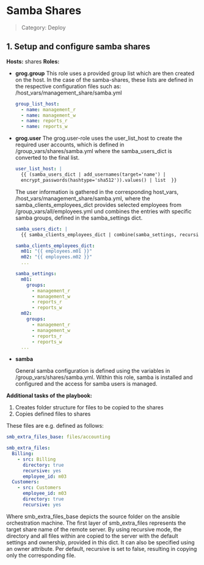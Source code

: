 # Samba Shares

> Category: Deploy


## 1. Setup and configure samba shares

**Hosts:** shares
**Roles:** 

- **grog.group**
  This role uses a provided group list which are then created on the host. In the case of the samba-shares, these lists are defined in the respective configuration files such as: /host_vars/management_share/samba.yml

  ```yml
  group_list_host:
    - name: management_r
    - name: management_w
    - name: reports_r
    - name: reports_w
  ```

  

- **grog.user**
  The grog.user-role uses the user_list_host to create the required user accounts, which is defined in /group_vars/shares/samba.yml where the samba_users_dict is converted to the final list.

  ```yml
  user_list_host: |
  	{{ (samba_users_dict | add_usernames(target='name') | 	
  	encrypt_passwords(hashtype='sha512')).values() | list  }}
  ```

  The user information is gathered in the corresponding host_vars, /host_vars/management_share/samba.yml, where the samba_clients_employees_dict provides selected employees from /group_vars/all/employees.yml und combines the entries with specific samba groups, defined in the samba_settings dict. 

  ```yml
  samba_users_dict: |
  	{{ samba_clients_employees_dict | combine(samba_settings, recursive=True) }}
  
  samba_clients_employees_dict:
    m01: "{{ employees.m01 }}"
    m02: "{{ employees.m02 }}"
    ...
  
  samba_settings:
    m01:
      groups: 
        - management_r
        - management_w
        - reports_r
        - reports_w
    m02:
      groups: 
        - management_r
        - management_w
        - reports_r
        - reports_w
    ...
  ```

  

- **samba**

  General samba configuration is defined using the variables in /group_vars/shares/samba.yml. Within this role, samba is installed and configured and the access for samba users is managed.



**Additional tasks of the playbook:**

1. Creates folder structure for files to be copied to the shares
2. Copies defined files to shares 



These files are e.g. defined as follows:

```yml
smb_extra_files_base: files/accounting

smb_extra_files:
  Billing:
    - src: Billing
      directory: true
      recursive: yes
      employee_id: m03
  Customers:
    - src: Customers
      employee_id: m03
      directory: true
      recursive: yes
```

Where smb_extra_files_base depicts the source folder on the ansible orchestration machine. The first layer of smb_extra_files represents the target share name of the remote server. By using recursive mode, the directory and all files within are copied to the server with the default settings and ownership, provided in this dict. It can also be specified using an owner attribute. Per default, recursive is set to false, resulting in copying only the corresponding file.

